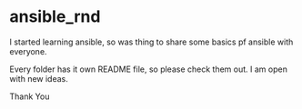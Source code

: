 # ansible_rnd
I started learning ansible, so was thing to share some basics pf ansible with everyone.

Every folder has it own README file, so please check them out. I am open with new ideas.

Thank You